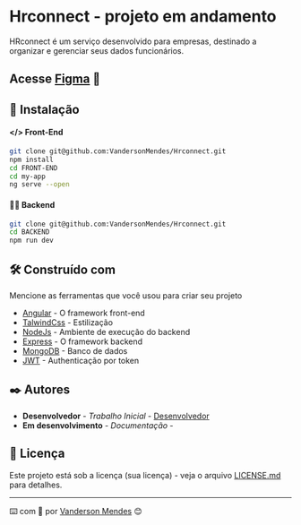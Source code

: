# Hrconnect - projeto em andamento

HRconnect é um serviço desenvolvido para empresas, destinado a organizar e gerenciar seus dados funcionários.

## Acesse [Figma](https://www.figma.com/design/Df020gyyqhPXNHUbaa8noK/Hrconnect?node-id=0-1&t=hMduO0I8340JoVfY-0) 💅

##  🔧 Instalação 

#### </> Front-End

```sh
git clone git@github.com:VandersonMendes/Hrconnect.git
npm install
cd FRONT-END
cd my-app
ng serve --open
```

#### 👨‍💻 Backend

```sh
git clone git@github.com:VandersonMendes/Hrconnect.git
cd BACKEND
npm run dev
```

## 🛠️ Construído com

Mencione as ferramentas que você usou para criar seu projeto

* [Angular](https://angular.dev/) - O framework front-end
* [TalwindCss](https://tailwindcss.com/) - Estilização
* [NodeJs](https://nodejs.org/pt) - Ambiente de execução do backend
* [Express](https://expressjs.com/pt-br/) - O framework backend
* [MongoDB](https://www.mongodb.com/) - Banco de dados
* [JWT](https://angular.dev/) - Authenticação por token
 

## ✒️ Autores


* **Desenvolvedor** - *Trabalho Inicial* - [Desenvolvedor](https://vandersonmendes.github.io/Portf-lio/)
* **Em desenvolvimento** - *Documentação* - 


## 📄 Licença

Este projeto está sob a licença (sua licença) - veja o arquivo [LICENSE.md](https://github.com/VandersonMendes/Hrconnect/blob/main/LICENSE) para detalhes.

---
⌨️ com 💙 por [Vanderson Mendes](https://github.com/VandersonMendes) 😊
